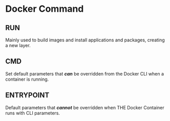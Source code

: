 # Docker Command

## RUN
Mainly used to build images and install applications and packages, creating a new layer. 

## CMD
Set default parameters that ***can*** be overridden from the Docker CLI when a container is running.

## ENTRYPOINT
Default parameters that ***cannot*** be overridden when THE Docker Container runs with CLI parameters.
